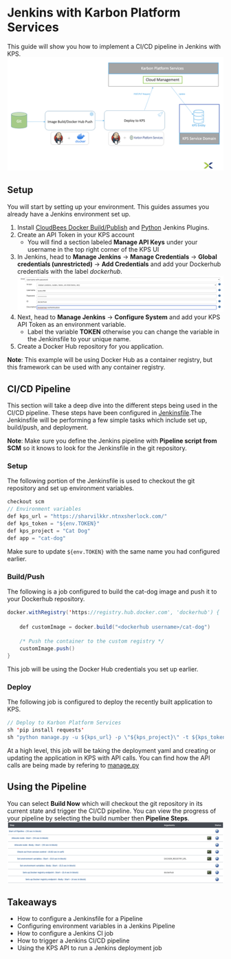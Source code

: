 # Jenkins with Karbon Platform Services

This guide will show you how to implement a CI/CD pipeline in Jenkins with KPS.
![Pipeline!](img/pipeline.png "CI/CD Pipeline")

## Setup

You will start by setting up your environment. This guides assumes you already have a Jenkins environment set up.

1. Install [CloudBees Docker Build/Publish](https://plugins.jenkins.io/docker-build-publish/) and [Python](https://plugins.jenkins.io/python/#documentation) Jenkins Plugins.
2. Create an API Token in your KPS account
    * You will find a section labeled **Manage API Keys** under your username in the top right corner of the KPS UI
3. In Jenkins, head to **Manage Jenkins** -> **Manage Credentials** -> **Global credentials (unrestricted)** -> **Add Credentials** and add your Dockerhub credentials with the label _dockerhub_.
![Dockerhub!](img/dockerhub.png "Dockerhub Credentials")
4. Next, head to **Manage Jenkins** -> **Configure System** and add your KPS API Token as an environment variable.
    * Label the variable **TOKEN** otherwise you can change the variable in the Jenkinsfile to your unique name.
5. Create a Docker Hub repository for you application.

**Note**: This example will be using Docker Hub as a container registry, but this framework can be used with any container registry.

## CI/CD Pipeline

This section will take a deep dive into the different steps being used in the CI/CD pipeline. These steps have been configured in [Jenkinsfile](Jenkinsfile).The Jenkinsfile 
will be performing a few simple tasks which include set up, build/push, and deployment.

**Note**: Make sure you define the Jenkins pipeline with **Pipeline script from SCM** so it knows to look for the Jenkinsfile in the git repository.

### Setup

The following portion of the Jenkinsfile is used to checkout the git repository and set up environment variables.
```java
checkout scm
// Environment variables 
def kps_url = "https://sharvilkkr.ntnxsherlock.com/"
def kps_token = "${env.TOKEN}"
def kps_project = "Cat Dog"
def app = "cat-dog"
```
Make sure to update `${env.TOKEN}` with the same name you had configured earlier.

### Build/Push

The following is a job configured to build the cat-dog image and push it to your Dockerhub repository.
```java
docker.withRegistry('https://registry.hub.docker.com', 'dockerhub') {

    def customImage = docker.build("<dockerhub username>/cat-dog")

    /* Push the container to the custom registry */
    customImage.push()
}
```
This job will be using the Docker Hub credentials you set up earlier.

### Deploy

The following job is configured to deploy the recently built application to KPS.
```java
// Deploy to Karbon Platform Services
sh 'pip install requests'
sh "python manage.py -u ${kps_url} -p \"${kps_project}\" -t ${kps_token} -a ${app}"
```
At a high level, this job will be taking the deployment yaml and creating or updating the application in KPS with API calls. You can 
find how the API calls are being made by refering to [manage.py](../manage.py)

## Using the Pipeline

You can select **Build Now** which will checkout the git repository in its current state and trigger the CI/CD pipeline. You can view 
the progress of your pipeline by selecting the build number then **Pipeline Steps**.
![Jobs!](img/jobs.png "Pipeline Jobs")

## Takeaways

* How to configure a Jenkinsfile for a Pipeline
* Configuring environment variables in a Jenkins Pipeline
* How to configure a Jenkins CI job
* How to trigger a Jenkins CI/CD pipeline
* Using the KPS API to run a Jenkins deployment job